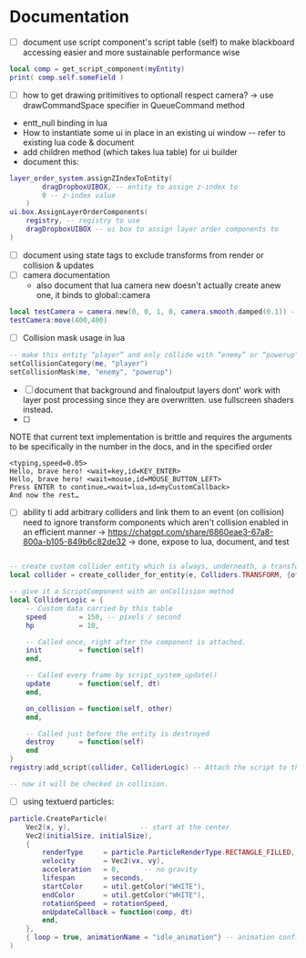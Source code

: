 # Documentation
- [ ] document use script component's script table (self) to make blackboard accessing easier and more sustainable performance wise
```lua
local comp = get_script_component(myEntity)
print( comp.self.someField )
```
- [ ] how to get drawing pritimitives to optionall respect camera? -> use drawCommandSpace specifier in QueueCommand method
- entt_null binding in lua
- How to instantiate some ui in place in an existing ui window -- refer to existing lua code & document
- add children method (which takes lua table) for ui builder
- document this:
```lua
layer_order_system.assignZIndexToEntity(
        dragDropboxUIBOX, -- entity to assign z-index to
        0 -- z-index value
    )
ui.box.AssignLayerOrderComponents(
    registry, -- registry to use
    dragDropboxUIBOX -- ui box to assign layer order components to
)
```
- [ ] document using state tags to exclude transforms from render or collision & updates
- [ ] camera documentation
    - also document that lua camera new doesn't actually create anew one, it binds to global::camera

```lua
local testCamera = camera.new(0, 0, 1, 0, camera.smooth.damped(0.1)) -- Create a new camera instance with damping
testCamera:move(400,400)
```
- [ ] Collision mask usage in lua
```lua
-- make this entity “player” and only collide with “enemy” or “powerup”
setCollisionCategory(me, "player")
setCollisionMask(me, "enemy", "powerup")
```
- [ ] document that background and finaloutput layers dont' work with layer post processing since they are overwritten. use fullscreen shaders instead.
- [ ] 
NOTE that current text implementation is brittle and requires the arguments to be specifically in the number in the docs, and in the specified order
```
<typing,speed=0.05>
Hello, brave hero! <wait=key,id=KEY_ENTER>
Hello, brave hero! <wait=mouse,id=MOUSE_BUTTON_LEFT>
Press ENTER to continue…<wait=lua,id=myCustomCallback>
And now the rest…
```

- [ ] ability ti add arbitrary colliders and link them to an event (on collision) need to ignore transform components which aren't collision enabled in an efficient manner -> https://chatgpt.com/share/6860eae3-67a8-800a-b105-849b6c82de32 -> done, expose to lua, document, and test

```lua

-- create custom collider entity which is always, underneath, a transform. But it should have custom types like (circle) which will decide how the collision system resolves the collision
local collider = create_collider_for_entity(e, Colliders.TRANSFORM, {offsetX = 0, offsetY = 50, width = 50, height = 50})

-- give it a ScriptComponent with an onCollision method
local ColliderLogic = {
    -- Custom data carried by this table
    speed        = 150, -- pixels / second
    hp           = 10,

    -- Called once, right after the component is attached.
    init         = function(self)
    end,

    -- Called every frame by script_system_update()
    update       = function(self, dt)
    end,

    on_collision = function(self, other)
    end,

    -- Called just before the entity is destroyed
    destroy      = function(self)
    end
}
registry:add_script(collider, ColliderLogic) -- Attach the script to the entity

-- now it will be checked in collision.

```
- [ ] using textuerd particles:

```lua
particle.CreateParticle(
    Vec2(x, y),                 -- start at the center
    Vec2(initialSize, initialSize),
    {
        renderType     = particle.ParticleRenderType.RECTANGLE_FILLED,
        velocity       = Vec2(vx, vy),
        acceleration   = 0,      -- no gravity
        lifespan       = seconds,
        startColor     = util.getColor("WHITE"),
        endColor       = util.getColor("WHITE"),
        rotationSpeed  = rotationSpeed,
        onUpdateCallback = function(comp, dt)
        end,
    },
    { loop = true, animationName = "idle_animation"} -- animation config
)
```
